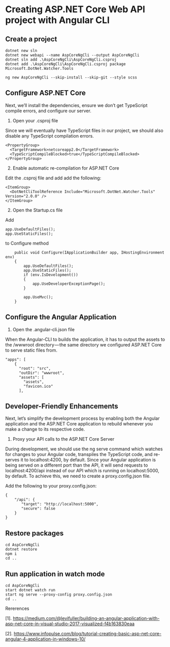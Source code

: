 # Creating ASP.NET Core Web API project with Angular CLI

## Create a project


    dotnet new sln 
    dotnet new webapi --name AspCoreNgCli --output AspCoreNgCli
    dotnet sln add .\AspCoreNgCli\AspCoreNgCli.csproj
    dotnet add .\AspCoreNgCli\AspCoreNgCli.csproj package Microsoft.DotNet.Watcher.Tools
    
    ng new AspCoreNgCli --skip-install --skip-git --style scss

## Configure ASP.NET Core

Next, we’ll install the dependencies, ensure we don’t get TypeScript compile errors, and configure our server.

1. Open your .csproj file

Since we will eventually have TypeScript files in our project, we should also disable any TypeScript compilation errors.

    <PropertyGroup>
      <TargetFramework>netcoreapp2.0</TargetFramework>
      <TypeScriptCompileBlocked>true</TypeScriptCompileBlocked>
    </PropertyGroup>

2. Enable automatic re-compilation for ASP.NET Core

Edit the .csproj file and add add the following:

    <ItemGroup>
      <DotNetCliToolReference Include="Microsoft.DotNet.Watcher.Tools" Version="2.0.0" />
    </ItemGroup>

2. Open the Startup.cs file

Add 

    app.UseDefaultFiles(); 
    app.UseStaticFiles();

to Configure method

        public void Configure(IApplicationBuilder app, IHostingEnvironment env)
        {
            app.UseDefaultFiles();
            app.UseStaticFiles();
            if (env.IsDevelopment())
            {
                app.UseDeveloperExceptionPage();
            }

            app.UseMvc();
        }


## Configure the Angular Application

1. Open the .angular-cli.json file

When the Angular-CLI to builds the application, it has to output the assets to the /wwwroot directory — the same directory we configured ASP.NET Core to serve static files from.


    "apps": [
        {
          "root": "src",
          "outDir": "wwwroot",
          "assets": [
            "assets",
            "favicon.ico"
          ],
    

## Developer-Friendly Enhancements

Next, let’s simplify the development process by enabling both the Angular application and the ASP.NET Core application to rebuild whenever you make a change to its respective code.

1. Proxy your API calls to the ASP.NET Core Server

During development, we should use the ng serve command which watches for changes to your Angular code, transpiles the TypeScript code, and re-serves it to localhost:4200, by default.
Since your Angular application is being served on a different port than the API, it will send requests to localhost:4200/api instead of our API which is running on localhost:5000, by default.
To achieve this, we need to create a proxy.config.json file.

Add the following to your proxy.config.json:

    {
        "/api": {
           "target": "http://localhost:5000",
           "secure": false
        }
    }

## Restore packages

    cd AspCoreNgCli
    dotnet restore
    npm i
    cd ..

## Run application in watch mode

    cd AspCoreNgCli
    start dotnet watch run
    start ng serve --proxy-config proxy.config.json
    cd ..

Rererences

[1]. https://medium.com/@levifuller/building-an-angular-application-with-asp-net-core-in-visual-studio-2017-visualized-f4b163830eaa

[2]. https://www.infopulse.com/blog/tutorial-creating-basic-asp-net-core-angular-4-application-in-windows-10/

